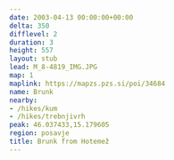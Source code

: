 ```yaml
---
date: 2003-04-13 00:00:00+00:00
delta: 350
difflevel: 2
duration: 3
height: 557
layout: stub
lead: M_8-4819_IMG.JPG
map: 1
maplink: https://mapzs.pzs.si/poi/34684
name: Brunk
nearby:
- /hikes/kum
- /hikes/trebnjivrh
peak: 46.037433,15.179605
region: posavje
title: Brunk from Hotemež
---
```

